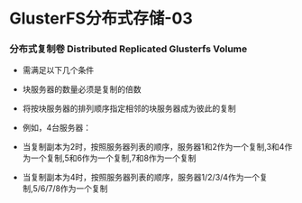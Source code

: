 # GlusterFS分布式存储-03
### 分布式复制卷 Distributed Replicated Glusterfs Volume

* 需满足以下几个条件

- 块服务器的数量必须是复制的倍数

- 将按块服务器的排列顺序指定相邻的块服务器成为彼此的复制

- 例如，4台服务器：

- 当复制副本为2时，按照服务器列表的顺序，服务器1和2作为一个复制,3和4作为一个复制,5和6作为一个复制,7和8作为一个复制

- 当复制副本为4时，按照服务器列表的顺序，服务器1/2/3/4作为一个复制,5/6/7/8作为一个复制